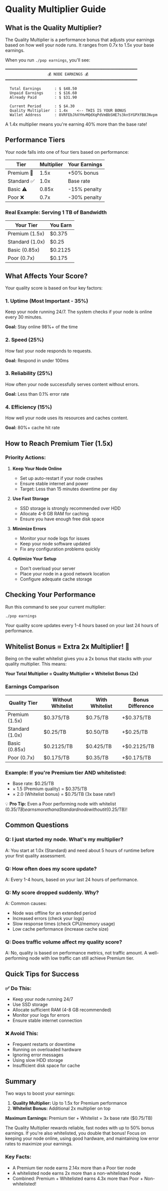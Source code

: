 # Quality Multiplier Guide

## What is the Quality Multiplier?

The Quality Multiplier is a performance bonus that adjusts your earnings based on how well your node runs. It ranges from 0.7x to 1.5x your base earnings.

When you run `./pop earnings`, you'll see:

```
═══════════════════════════════════════════════════════════
                   💰 NODE EARNINGS 💰
═══════════════════════════════════════════════════════════

  Total Earnings      : $ $48.50
  Unpaid Earnings     : $ $16.60
  Already Paid        : $ $31.90

  Current Period      : $ $4.30
  Quality Multiplier  : 1.4x    <-- THIS IS YOUR BONUS
  Wallet Address      : 8VRFEbJhXYHvMQdXqPdVmBbSHE7s3kn5YGPXfB8JNvpm
```

A 1.4x multiplier means you're earning 40% more than the base rate!

## Performance Tiers

Your node falls into one of four tiers based on performance:

| Tier | Multiplier | Your Earnings |
|------|-----------|---------------|
| Premium 🌟 | 1.5x | +50% bonus |
| Standard ✅ | 1.0x | Base rate |
| Basic ⚠️ | 0.85x | -15% penalty |
| Poor ❌ | 0.7x | -30% penalty |

### Real Example: Serving 1 TB of Bandwidth

| Your Tier | You Earn |
|-----------|----------|
| Premium (1.5x) | $0.375 |
| Standard (1.0x) | $0.25 |
| Basic (0.85x) | $0.2125 |
| Poor (0.7x) | $0.175 |

## What Affects Your Score?

Your quality score is based on four key factors:

### 1. Uptime (Most Important - 35%)

Keep your node running 24/7. The system checks if your node is online every 30 minutes.

**Goal:** Stay online 98%+ of the time

### 2. Speed (25%)

How fast your node responds to requests.

**Goal:** Respond in under 100ms

### 3. Reliability (25%)

How often your node successfully serves content without errors.

**Goal:** Less than 0.1% error rate

### 4. Efficiency (15%)

How well your node uses its resources and caches content.

**Goal:** 80%+ cache hit rate

## How to Reach Premium Tier (1.5x)

### Priority Actions:

1. **Keep Your Node Online**
   - Set up auto-restart if your node crashes
   - Ensure stable internet and power
   - Target: Less than 15 minutes downtime per day

2. **Use Fast Storage**
   - SSD storage is strongly recommended over HDD
   - Allocate 4-8 GB RAM for caching
   - Ensure you have enough free disk space

3. **Minimize Errors**
   - Monitor your node logs for issues
   - Keep your node software updated
   - Fix any configuration problems quickly

4. **Optimize Your Setup**
   - Don't overload your server
   - Place your node in a good network location
   - Configure adequate cache storage

## Checking Your Performance

Run this command to see your current multiplier:

```bash
./pop earnings
```

Your quality score updates every 1-4 hours based on your last 24 hours of performance.

## Whitelist Bonus = Extra 2x Multiplier! 🚀

Being on the wallet whitelist gives you a 2x bonus that stacks with your quality multiplier. This means:

**Your Total Multiplier = Quality Multiplier × Whitelist Bonus (2x)**

### Earnings Comparison

| Quality Tier | Without Whitelist | With Whitelist | Bonus Difference |
|-------------|------------------|----------------|------------------|
| Premium (1.5x) | $0.375/TB | $0.75/TB | +$0.375/TB |
| Standard (1.0x) | $0.25/TB | $0.50/TB | +$0.25/TB |
| Basic (0.85x) | $0.2125/TB | $0.425/TB | +$0.2125/TB |
| Poor (0.7x) | $0.175/TB | $0.35/TB | +$0.175/TB |

### Example: If you're Premium tier AND whitelisted:

- Base rate: $0.25/TB
- × 1.5 (Premium quality) = $0.375/TB
- × 2.0 (Whitelist bonus) = $0.75/TB (3x base rate!)

💡 **Pro Tip:** Even a Poor performing node with whitelist ($0.35/TB) earns more than a Standard node without it ($0.25/TB)!

## Common Questions

### Q: I just started my node. What's my multiplier?

A: You start at 1.0x (Standard) and need about 5 hours of runtime before your first quality assessment.

### Q: How often does my score update?

A: Every 1-4 hours, based on your last 24 hours of performance.

### Q: My score dropped suddenly. Why?

A: Common causes:
- Node was offline for an extended period
- Increased errors (check your logs)
- Slow response times (check CPU/memory usage)
- Low cache performance (increase cache size)

### Q: Does traffic volume affect my quality score?

A: No, quality is based on performance metrics, not traffic amount. A well-performing node with low traffic can still achieve Premium tier.

## Quick Tips for Success

### ✅ Do This:

- Keep your node running 24/7
- Use SSD storage
- Allocate sufficient RAM (4-8 GB recommended)
- Monitor your logs for errors
- Ensure stable internet connection

### ❌ Avoid This:

- Frequent restarts or downtime
- Running on overloaded hardware
- Ignoring error messages
- Using slow HDD storage
- Insufficient disk space for cache

## Summary

Two ways to boost your earnings:

1. **Quality Multiplier:** Up to 1.5x for Premium performance
2. **Whitelist Bonus:** Additional 2x multiplier on top

**Maximum Earnings:** Premium tier + Whitelist = 3x base rate ($0.75/TB)

The Quality Multiplier rewards reliable, fast nodes with up to 50% bonus earnings. If you're also whitelisted, you double that bonus! Focus on keeping your node online, using good hardware, and maintaining low error rates to maximize your earnings.

### Key Facts:

- A Premium tier node earns 2.14x more than a Poor tier node
- A whitelisted node earns 2x more than a non-whitelisted node
- Combined: Premium + Whitelisted earns 4.3x more than Poor + Non-whitelisted!

